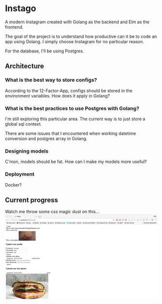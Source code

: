 # Instago

A modern Instagram created with Golang as the backend and Elm as the frontend.

The goal of the project is to understand how productive can it be to code an app using Golang. I simply choose Instagram for no particular reason. 

For the database, I'll be using Postgres. 


## Architecture

### What is the best way to store configs? 

According to the 12-Factor-App, configs should be stored in the environment variables. How does it apply in Golang?

### What is the best practices to use Postgres with Golang?

I'm still exploring this particular area. The current way is to just store a global sql context.

There are some issues that I encountered when working datetime conversion and postgres array in Golang.

### Designing models

C'mon, models should be fat. How can I make my models more useful?

### Deployment

Docker?

## Current progress

Watch me throw some css magic dust on this...
![The start!](assets/01-the-beginning.tiff)